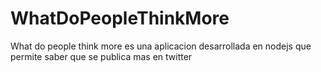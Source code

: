 # WhatDoPeopleThinkMore
What do people think more es una aplicacion desarrollada en nodejs que permite saber que se publica mas en twitter

